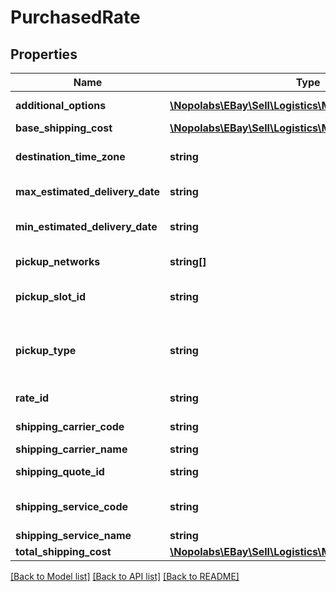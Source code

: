 # PurchasedRate

## Properties
Name | Type | Description | Notes
------------ | ------------- | ------------- | -------------
**additional_options** | [**\Nopolabs\EBay\Sell\Logistics\Model\AdditionalOption[]**](AdditionalOption.md) | An list of additional, optional features that have been purchased for the shipment. | [optional] 
**base_shipping_cost** | [**\Nopolabs\EBay\Sell\Logistics\Model\Amount**](Amount.md) |  | [optional] 
**destination_time_zone** | **string** | The time zone of the destination according to Time Zone Database. For example, &amp;quot;America/Los_Angeles&amp;quot;. | [optional] 
**max_estimated_delivery_date** | **string** | A string value representing maximum (latest) estimated delivery time, formatted as an ISO 8601 UTC string. | [optional] 
**min_estimated_delivery_date** | **string** | A string value representing minimum (earliest) estimated delivery time, formatted as an ISO 8601 UTC string. | [optional] 
**pickup_networks** | **string[]** | A list of pickup networks compatible with the shipping service. | [optional] 
**pickup_slot_id** | **string** | This unique eBay-assigned ID value is returned only if the shipment has been configured for a scheduled pickup. | [optional] 
**pickup_type** | **string** | The type of pickup or drop off configured for the shipment. For implementation help, refer to &lt;a href&#x3D;&#39;https://developer.ebay.com/devzone/rest/api-ref/logistics/types/PickupTypeEnum.html&#39;&gt;eBay API documentation&lt;/a&gt; | [optional] 
**rate_id** | **string** | The eBay-generated ID of the shipping rate that the seller has chosen to purchase for the shipment. | [optional] 
**shipping_carrier_code** | **string** | The ID code for the carrier that was selected for the package shipment. | [optional] 
**shipping_carrier_name** | **string** | The name of the shipping carrier. | [optional] 
**shipping_quote_id** | **string** | The unique eBay-generated ID of the shipping quote from which the seller selected a shipping rate (rateId). | [optional] 
**shipping_service_code** | **string** | String ID code for the shipping service selected for the package shipment. This is a service that the shipping carrier supplies. | [optional] 
**shipping_service_name** | **string** | The name of the shipping service. | [optional] 
**total_shipping_cost** | [**\Nopolabs\EBay\Sell\Logistics\Model\Amount**](Amount.md) |  | [optional] 

[[Back to Model list]](../README.md#documentation-for-models) [[Back to API list]](../README.md#documentation-for-api-endpoints) [[Back to README]](../README.md)


